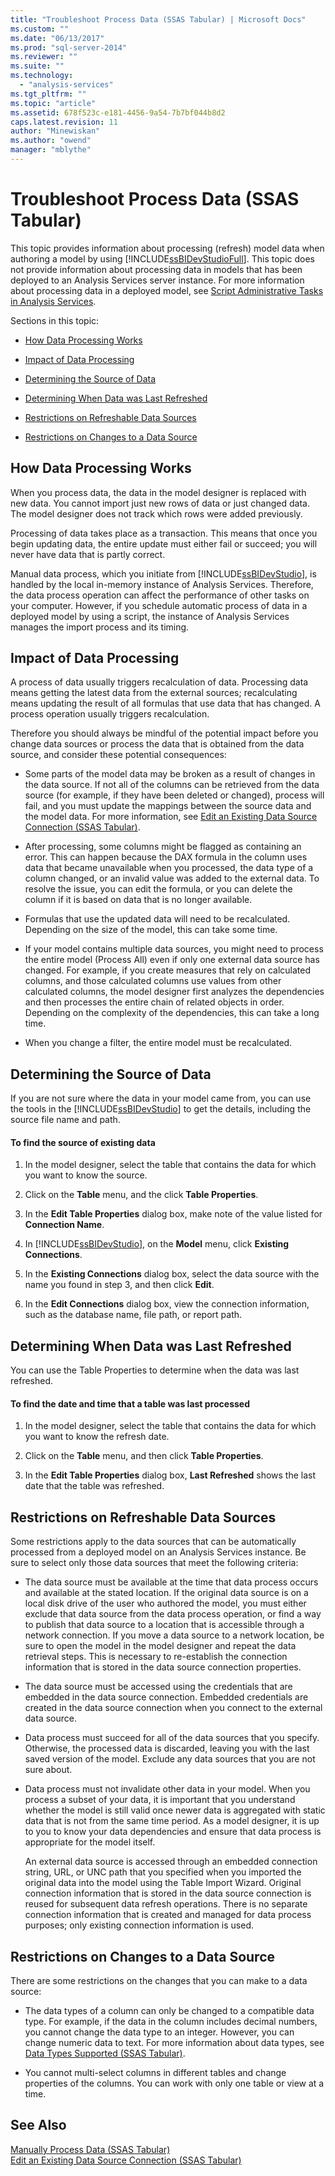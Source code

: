```yaml
---
title: "Troubleshoot Process Data (SSAS Tabular) | Microsoft Docs"
ms.custom: ""
ms.date: "06/13/2017"
ms.prod: "sql-server-2014"
ms.reviewer: ""
ms.suite: ""
ms.technology: 
  - "analysis-services"
ms.tgt_pltfrm: ""
ms.topic: "article"
ms.assetid: 678f523c-e181-4456-9a54-7b7bf044b8d2
caps.latest.revision: 11
author: "Minewiskan"
ms.author: "owend"
manager: "mblythe"
---
```

# Troubleshoot Process Data (SSAS Tabular)
  This topic provides information about processing (refresh) model data when authoring a model by using [!INCLUDE[ssBIDevStudioFull](../includes/ssbidevstudiofull-md.md)]. This topic does not provide information about processing data in models that has been deployed to an Analysis Services server instance. For more information about processing data in a deployed model, see [Script Administrative Tasks in Analysis Services](../../2014/analysis-services/script-administrative-tasks-in-analysis-services.md).  
  
 Sections in this topic:  
  
-   [How Data Processing Works](#bkmk_how_df_works)  
  
-   [Impact of Data Processing](#bkmk_impact_of_df)  
  
-   [Determining the Source of Data](#bkmk_det_source)  
  
-   [Determining When Data was Last Refreshed](#bkmk_det_last_ref)  
  
-   [Restrictions on Refreshable Data Sources](#bkmk_restrictions)  
  
-   [Restrictions on Changes to a Data Source](#bkmk_rest_changes)  
  
##  <a name="bkmk_how_df_works"></a> How Data Processing Works  
 When you process data, the data in the model designer is replaced with new data. You cannot import just new rows of data or just changed data. The model designer does not track which rows were added previously.  
  
 Processing of data takes place as a transaction. This means that once you begin updating data, the entire update must either fail or succeed; you will never have data that is partly correct.  
  
 Manual data process, which you initiate from [!INCLUDE[ssBIDevStudio](../includes/ssbidevstudio-md.md)], is handled by the local in-memory instance of Analysis Services. Therefore, the data process operation can affect the performance of other tasks on your computer. However, if you schedule automatic process of data in a deployed model by using a script, the instance of Analysis Services manages the import process and its timing.  
  
##  <a name="bkmk_impact_of_df"></a> Impact of Data Processing  
 A process of data usually triggers recalculation of data.  Processing data means getting the latest data from the external sources;  recalculating means updating the result of all formulas that use data that has changed. A process operation usually triggers recalculation.  
  
 Therefore you should always be mindful of the potential impact before you change data sources or process the data that is obtained from the data source, and consider these potential consequences:  
  
-   Some parts of the model data may be broken as a result of changes in the data source. If not all of the columns can be retrieved from the data source (for example, if they have been deleted or changed), process will fail, and you must update the mappings between the source data and the model data. For more information, see [Edit an Existing Data Source Connection &#40;SSAS Tabular&#41;](../../2014/analysis-services/edit-an-existing-data-source-connection-ssas-tabular.md).  
  
-   After processing, some columns might be flagged as containing an error. This can happen because the DAX formula in the column uses data that became unavailable when you processed, the data type of a column changed, or an invalid value was added to the external data. To resolve the issue, you can edit the formula, or you can delete the column if it is based on data that is no longer available.  
  
-   Formulas that use the updated data will need to be recalculated. Depending on the size of the model, this can take some time.  
  
-   If your model contains multiple data sources, you might need to process the entire model (Process All) even if only one external data source has changed. For example, if you create measures that rely on calculated columns, and those calculated columns use values from other calculated columns, the model designer first analyzes the dependencies and then processes the entire chain of related objects in order. Depending on the complexity of the dependencies, this can take a long time.  
  
-   When you change a filter, the entire model must be recalculated.  
  
##  <a name="bkmk_det_source"></a> Determining the Source of Data  
 If you are not sure where the data in your model came from, you can use the tools in the [!INCLUDE[ssBIDevStudio](../includes/ssbidevstudio-md.md)] to get the details, including the source file name and path.  
  
#### To find the source of existing data  
  
1.  In the model designer, select the table that contains the data for which you want to know the source.  
  
2.  Click on the **Table** menu, and the click **Table Properties**.  
  
3.  In the **Edit Table Properties** dialog box, make note of the value listed for **Connection Name**.  
  
4.  In [!INCLUDE[ssBIDevStudio](../includes/ssbidevstudio-md.md)], on the **Model** menu, click **Existing Connections**.  
  
5.  In the **Existing Connections** dialog box, select the data source with the name you found in step 3, and then click **Edit**.  
  
6.  In the **Edit Connections** dialog box, view the connection information, such as the database name, file path, or report path.  
  
##  <a name="bkmk_det_last_ref"></a> Determining When Data was Last Refreshed  
 You can use the Table Properties to determine when the data was last refreshed.  
  
#### To find the date and time that a table was last processed  
  
1.  In the model designer, select the table that contains the data for which you want to know the refresh date.  
  
2.  Click on the **Table** menu, and then click **Table Properties**.  
  
3.  In the **Edit Table Properties** dialog box, **Last Refreshed** shows the last date that the table was refreshed.  
  
##  <a name="bkmk_restrictions"></a> Restrictions on Refreshable Data Sources  
 Some restrictions apply to the data sources that can be automatically processed from a deployed model on an Analysis Services instance. Be sure to select only those data sources that meet the following criteria:  
  
-   The data source must be available at the time that data process occurs and available at the stated location. If the original data source is on a local disk drive of the user who authored the model, you must either exclude that data source from the data process operation, or find a way to publish that data source to a location that is accessible through a network connection. If you move a data source to a network location, be sure to open the model in the model designer and repeat the data retrieval steps. This is necessary to re-establish the connection information that is stored in the data source connection properties.  
  
-   The data source must be accessed using the credentials that are embedded in the data source connection. Embedded credentials are created in the data source connection when you connect to the external data source.  
  
-   Data process must succeed for all of the data sources that you specify. Otherwise, the processed data is discarded, leaving you with the last saved version of the model. Exclude any data sources that you are not sure about.  
  
-   Data process must not invalidate other data in your model. When you process a subset of your data, it is important that you understand whether the model is still valid once newer data is aggregated with static data that is not from the same time period. As a model designer, it is up to you to know your data dependencies and ensure that data process is appropriate for the model itself.  
  
     An external data source is accessed through an embedded connection string, URL, or UNC path that you specified when you imported the original data into the model using the Table Import Wizard. Original connection information that is stored in the data source connection is reused for subsequent data refresh operations. There is no separate connection information that is created and managed for data process purposes; only existing connection information is used.  
  
##  <a name="bkmk_rest_changes"></a> Restrictions on Changes to a Data Source  
 There are some restrictions on the changes that you can make to a data source:  
  
-   The data types of a column can only be changed to a compatible data type. For example, if the data in the column includes decimal numbers, you cannot change the data type to an integer. However, you can change numeric data to text. For more information about data types, see [Data Types Supported &#40;SSAS Tabular&#41;](../../2014/analysis-services/data-types-supported-ssas-tabular.md).  
  
-   You cannot multi-select columns in different tables and change properties of the columns. You can work with only one table or view at a time.  
  
## See Also  
 [Manually Process Data &#40;SSAS Tabular&#41;](../../2014/analysis-services/manually-process-data-ssas-tabular.md)   
 [Edit an Existing Data Source Connection &#40;SSAS Tabular&#41;](../../2014/analysis-services/edit-an-existing-data-source-connection-ssas-tabular.md)  
  
  